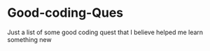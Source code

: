 # Good-coding-Ques
Just a list of some good coding quest that I believe helped me learn something new
